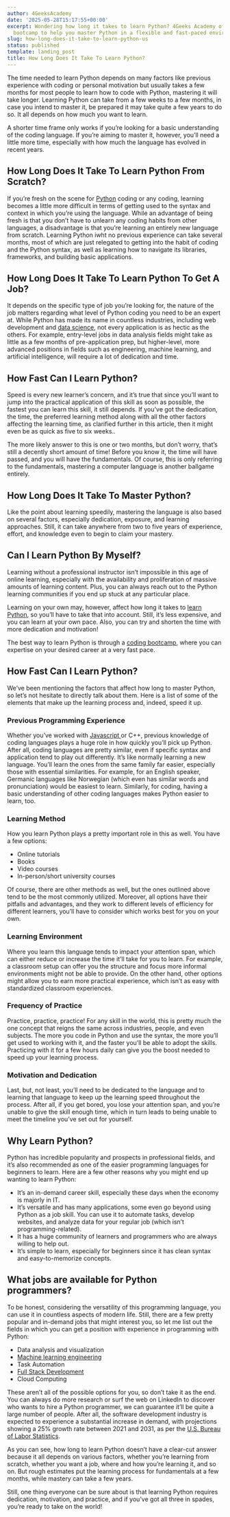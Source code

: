 ```yaml
---
author: 4GeeksAcademy
date: '2025-05-28T15:17:55+00:00'
excerpt: Wondering how long it takes to learn Python? 4Geeks Academy offers a structured
  bootcamp to help you master Python in a flexible and fast-paced environment.
slug: how-long-does-it-take-to-learn-python-us
status: published
template: landing_post
title: How Long Does It Take To Learn Python?
---
```

The time needed to learn Python depends on many factors like previous experience with coding or personal motivation but usually takes a few months for most people to learn how to code with Python, mastering it will take longer. Learning Python can take from a few weeks to a few months, in case you intend to master it, be prepared it may take quite a few years to do so. It all depends on how much you want to learn.

A shorter time frame only works if you’re looking for a basic understanding of the coding language. If you’re aiming to master it, however, you’ll need a little more time, especially with how much the language has evolved in recent years.


## How Long Does It Take To Learn Python From Scratch?

If you’re fresh on the scene for [Python](https://www.4geeks.com/technology/python) coding or any coding, learning becomes a little more difficult in terms of getting used to the syntax and context in which you’re using the language. While an advantage of being fresh is that you don’t have to unlearn any coding habits from other languages, a disadvantage is that you’re learning an entirely new language from scratch. Learning Python iwht no previous experience can take several months, most of which are just relegated to getting into the habit of coding and the Python syntax, as well as learning how to navigate its libraries, frameworks, and building basic applications.

## How Long Does It Take To Learn Python To Get A Job?

It depends on the specific type of job you’re looking for, the nature of the job matters regarding what level of Python coding you need to be an expert at. While Python has made its name in countless industries, including web development and [data science](https://4geeksacademy.com/us/coding-bootcamps/datascience-machine-learning), not every application is as hectic as the others. For example, entry-level jobs in data analysis fields might take as little as a few months of pre-application prep, but higher-level, more advanced positions in fields such as engineering, machine learning, and artificial intelligence, will require a lot of dedication and time.

## How Fast Can I Learn Python?

Speed is every new learner’s concern, and it’s true that since you’ll want to jump into the practical application of this skill as soon as possible, the fastest you can learn this skill, it still depends. If you’ve got the dedication, the time, the preferred learning method along with all the other factors affecting the learning time, as clarified further in this article, then it might even be as quick as five to six weeks..

The more likely answer to this is one or two months, but don’t worry, that’s still a decently short amount of time! Before you know it, the time will have passed, and you will have the fundamentals. Of course, this is only referring to the fundamentals, mastering a computer language is another ballgame entirely.

## How Long Does It Take To Master Python?

Like the point about learning speedily, mastering the language is also based on several factors, especially dedication, exposure, and learning approaches. Still, it can take anywhere from two to five years of experience, effort, and knowledge even to begin to claim your mastery.

## Can I Learn Python By Myself?

Learning without a professional instructor isn’t impossible in this age of online learning, especially with the availability and proliferation of massive amounts of learning content. Plus, you can always reach out to the Python learning communities if you end up stuck at any particular place.

Learning on your own may, however, affect how long it takes to [learn Python](https://4geeksacademy.com/us/python-bootcamp/why-we-teach-python-4geeks), so you’ll have to take that into account. Still, it’s less expensive, and you can learn at your own pace. Also, you can try and shorten the time with more dedication and motivation!

The best way to learn Python is through a [coding bootcamp](https://4geeksacademy.com/us/coding-bootcamp), where you can expertise on your desired career at a very fast pace.

## How Fast Can I Learn Python?

We’ve been mentioning the factors that affect how long to master Python, so let’s not hesitate to directly talk about them. Here is a list of some of the elements that make up the learning process and, indeed, speed it up.

### Previous Programming Experience

Whether you’ve worked with [Javascript ](https://4geeks.com/lesson/what-is-javascript-learn-to-code-in-javascript)or C++, previous knowledge of coding languages plays a huge role in how quickly you’ll pick up Python. After all, coding languages are pretty similar, even if specific syntax and application tend to play out differently. It’s like normally learning a new language. You’ll learn the ones from the same family far easier, especially those with essential similarities. For example, for an English speaker, Germanic languages like Norwegian (which even has similar words and pronunciation) would be easiest to learn. Similarly, for coding, having a basic understanding of other coding languages makes Python easier to learn, too.

### Learning Method

How you learn Python plays a pretty important role in this as well. You have a few options:

- Online tutorials
- Books
- Video courses
- In-person/short university courses

Of course, there are other methods as well, but the ones outlined above tend to be the most commonly utilized. Moreover, all options have their pitfalls and advantages, and they work to different levels of efficiency for different learners, you’ll have to consider which works best for you on your own.

### Learning Environment

Where you learn this language tends to impact your attention span, which can either reduce or increase the time it’ll take for you to learn. For example, a classroom setup can offer you the structure and focus more informal environments might not be able to provide. On the other hand, other options might allow you to earn more practical experience, which isn’t as easy with standardized classroom experiences.

### Frequency of Practice

Practice, practice, practice! For any skill in the world, this is pretty much the one concept that reigns the same across industries, people, and even subjects. The more you code in Python and use the syntax, the more you’ll get used to working with it, and the faster you’ll be able to adopt the skills. Practicing with it for a few hours daily can give you the boost needed to speed up your learning process.

### Motivation and Dedication

Last, but, not least, you’ll need to be dedicated to the language and to learning that language to keep up the learning speed throughout the process. After all, if you get bored, you lose your attention span, and you’re unable to give the skill enough time, which in turn leads to being unable to meet the timeline you’ve set out for yourself.

## Why Learn Python?

Python has incredible popularity and prospects in professional fields, and it’s also recommended as one of the easier programming languages for beginners to learn. Here are a few other reasons why you might end up wanting to learn Python:

- It’s an in-demand career skill, especially these days when the economy is majorly in IT.
- It’s versatile and has many applications, some even go beyond using Python as a job skill. You can use it to automate tasks, develop websites, and analyze data for your regular job (which isn’t programming-related).
- It has a huge community of learners and programmers who are always willing to help out.
- It’s simple to learn, especially for beginners since it has clean syntax and easy-to-memorize concepts.

## What jobs are available for Python programmers?

To be honest, considering the versatility of this programming language, you can use it in countless aspects of modern life. Still, there are a few pretty popular and in-demand jobs that might interest you, so let me list out the fields in which you can get a position with experience in programming with Python:

- Data analysis and visualization
- [Machine learning engineering](https://4geeksacademy.com/us/machine-learning-engineer/machine-learning-engineer)
- Task Automation
- [Full Stack Development](https://4geeksacademy.com/us/full-stack-developer/full-stack-developer)
- Cloud Computing

These aren’t all of the possible options for you, so don’t take it as the end. You can always do more research or surf the web on LinkedIn to discover who wants to hire a Python programmer, we can guarantee it’ll be quite a large number of people. After all, the software development industry is expected to experience a substantial increase in demand, with projections showing a 25% growth rate between 2021 and 2031, as per the [U.S. Bureau of Labor Statistics](https://www.bls.gov/).

As you can see, how long to learn Python doesn’t have a clear-cut answer because it all depends on various factors, whether you’re learning from scratch, whether you want a job, where and how you’re learning it, and so on. But rough estimates put the learning process for fundamentals at a few months, while mastery can take a few years.

Still, one thing everyone can be sure about is that learning Python requires dedication, motivation, and practice, and if you’ve got all three in spades, you’re ready to take on the world!